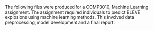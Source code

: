 The following files were produced for a COMP3010, Machine Learning assignment.
The assignment required individuals to predict BLEVE explosions using machine learning methods.
This involved data preprocessing, model development and a final report.
